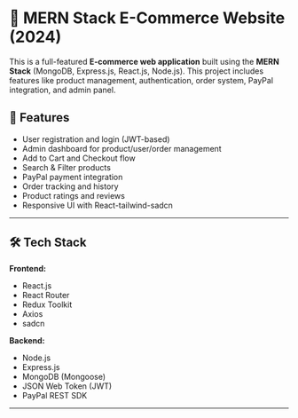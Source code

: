 
# 🛒 MERN Stack E-Commerce Website (2024)

This is a full-featured **E-commerce web application** built using the **MERN Stack** (MongoDB, Express.js, React.js, Node.js). This project  includes features like product management, authentication, order system, PayPal integration, and admin panel.


## 🚀 Features

- User registration and login (JWT-based)
- Admin dashboard for product/user/order management
- Add to Cart and Checkout flow
- Search & Filter products
- PayPal payment integration
- Order tracking and history
- Product ratings and reviews
- Responsive UI with React-tailwind-sadcn

---

## 🛠️ Tech Stack

**Frontend:**
- React.js
- React Router
- Redux Toolkit
- Axios
- sadcn

**Backend:**
- Node.js
- Express.js
- MongoDB (Mongoose)
- JSON Web Token (JWT)
- PayPal REST SDK

---

